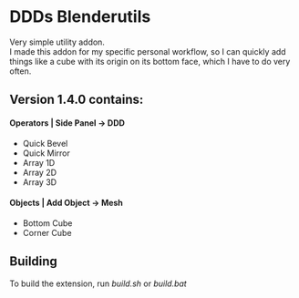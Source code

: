 # DDDs Blenderutils

Very simple utility addon.  
I made this addon for my specific personal workflow, so I can quickly add things like a cube with its origin on its bottom face, which I have to do very often.

## Version 1.4.0 contains:
#### Operators | Side Panel -> DDD
* Quick Bevel
* Quick Mirror
* Array 1D
* Array 2D
* Array 3D

#### Objects | Add Object -> Mesh
* Bottom Cube
* Corner Cube

## Building
To build the extension, run *build.sh* or *build.bat*